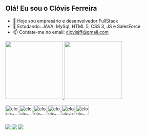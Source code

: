 ## Olá! Eu sou o Clóvis Ferreira

- 🔭 Hoje sou empresário e desenvolvedor FullStack
- 🌱 Estudando: JAVA, MySql, HTML 5, CSS 3, JS e SalesForce
- 📫 Contate-me no email: clovisjff@gmail.com


<div>
  <a href="https://github.com/clovisjff/clovisjff">
  <img height="180cm" src="https://github-readme-stats.vercel.app/api?username=clovisjff&show_icons=true&theme=dark&included_all_comits=true&count_private=true"/>
  <img height="180cm" src="https://github-readme-stats.vercel.app/api/top-langs/?username=clovisjff&layout=compact&langs_count=16&theme=dark"/>                         
</div>
<div style="display: inline_block"><br>
  <img align="center" alt="clovis-java" height="30" width="40" src="https://cdn.jsdelivr.net/gh/devicons/devicon/icons/java/java-original-wordmark.svg" />
  <img align="center" alt="clovis-mysql" height="30" width="40"  src="https://cdn.jsdelivr.net/gh/devicons/devicon/icons/mysql/mysql-original-wordmark.svg" />  
  <img align="center" alt="clovis-h5" height="30" width="40"  src="https://cdn.jsdelivr.net/gh/devicons/devicon/icons/html5/html5-original-wordmark.svg" />      
  <img align="center" alt="clovis-css3" height="30" width="40"  src="https://cdn.jsdelivr.net/gh/devicons/devicon/icons/css3/css3-original-wordmark.svg" />  
  <img align="center" alt="clovis-js" height="30" width="40" src="https://cdn.jsdelivr.net/gh/devicons/devicon/icons/javascript/javascript-original.svg" />
  <img align="center" alt="clovis-sf" height="30" width="40"  src="https://cdn.jsdelivr.net/gh/devicons/devicon/icons/salesforce/salesforce-original.svg" />
</div>

##

<div>
<a href="https://www.linkedin.com/in/cl%C3%B3vis-ferreira-00278b15/" target="_blank"><img src="https://img.shields.io/badge/-Linkedin-%230077B5?style=for-the-badge&logo=linkedin&logoColor=White%22" target="_blank"></a>
<a href="https://www.instagram.com/clovisjff/" target="_blank"><img src="https://img.shields.io/badge/Instagram-E4405F?style=for-the-badge&logo=instagram&logoColor=white" target="_blank"></a>
<a href="https://twitter.com/clovisferreira" target="_blank"><img src="https://img.shields.io/badge/Twitter-1DA1F2?style=for-the-badge&logo=twitter&logoColor=white" target="_blank"></a>

</div>


